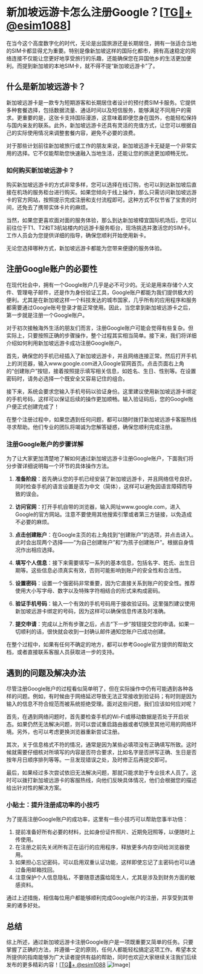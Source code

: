 # 新加坡远游卡怎么注册Google？[[TG💪+ @esim1088](https://t.me/s/esim1088)]

在当今这个高度数字化的时代，无论是出国旅游还是长期居住，拥有一张适合当地的SIM卡都显得尤为重要。特别是像新加坡这样的国际化都市，拥有高速稳定的网络连接不仅能让您更好地享受旅行的乐趣，还能确保您在异国他乡的生活更加便利。而提到新加坡的本地SIM卡，就不得不提“新加坡远游卡”了。

## 什么是新加坡远游卡？

新加坡远游卡是一款专为短期游客和长期居住者设计的预付费SIM卡服务。它提供多种套餐选择，包括数据流量、通话时间以及短信服务，能够满足不同用户的需求。更重要的是，这张卡支持国际漫游，这意味着即便您身在国外，也能轻松保持与国内亲友的联系。此外，新加坡远游卡还具有灵活的充值方式，让您可以根据自己的实际使用情况来调整套餐内容，避免不必要的浪费。

对于那些计划前往新加坡旅行或工作的朋友来说，新加坡远游卡无疑是一个非常实用的选择。它不仅能帮助您快速融入当地生活，还能让您的旅途更加顺畅无忧。

### 如何购买新加坡远游卡？

购买新加坡远游卡的方式非常多样，您可以选择在线订购，也可以到达新加坡后直接在机场的服务柜台进行购买。如果您倾向于线上操作，那么只需访问新加坡远游卡的官方网站，按照提示完成注册和支付流程即可。这种方式不仅节省了宝贵的时间，还免去了携带实体卡片的麻烦。

当然，如果您更喜欢面对面的服务体验，那么到达新加坡樟宜国际机场后，您可以前往位于T1、T2和T3航站楼内的远游卡服务柜台，现场挑选并激活您的SIM卡。工作人员会为您提供详细的指导，确保您顺利开始使用新卡。

无论您选择哪种方式，新加坡远游卡都能为您带来便捷的服务体验。

## 注册Google账户的必要性

在现代社会中，拥有一个Google账户几乎是必不可少的。无论是用来存储个人文件、管理电子邮件，还是作为身份验证工具，Google账户都能为我们提供极大的便利。尤其是在新加坡这样一个科技发达的城市国家，几乎所有的应用程序和服务都需要通过Google账号登录才能正常使用。因此，当您拿到新加坡远游卡之后，第一步就是注册一个Google账户。

对于初次接触海外生活的朋友们而言，注册Google账户可能会觉得有些复杂。但实际上，只要按照正确的步骤操作，整个过程其实相当简单。接下来，我们将详细介绍如何利用新加坡远游卡成功注册Google账户。

首先，确保您的手机已经插入了新加坡远游卡，并且网络连接正常。然后打开手机上的浏览器，输入www.google.com进入Google官网首页。点击页面右上角的“创建账户”按钮，接着按照提示填写相关信息，如姓名、生日、性别等。在设置密码时，请务必选择一个既安全又容易记住的组合。

接下来，系统会要求您输入手机号码以验证身份。这里建议使用新加坡远游卡绑定的手机号码，这样可以保证后续的操作更加顺畅。输入验证码后，您的Google账户便正式创建完成了！

在整个注册过程中，如果您遇到任何问题，都可以随时拨打新加坡远游卡客服热线寻求帮助。他们专业的团队将竭诚为您解答疑惑，确保您顺利完成注册。

### 注册Google账户的步骤详解

为了让大家更加清楚地了解如何通过新加坡远游卡注册Google账户，下面我们将分步骤详细说明每一个环节的具体操作方法。

1. **准备阶段**：首先确认您的手机已经安装了新加坡远游卡，并且网络信号良好。同时检查手机的语言设置是否为中文（简体），这样可以避免因语言障碍而导致的误会。

2. **访问官网**：打开手机自带的浏览器，输入网址www.google.com，进入Google的官方网站。注意不要使用其他搜索引擎或者第三方链接，以免造成不必要的麻烦。

3. **点击创建账户**：在Google主页的右上角找到“创建账户”的选项，并点击进入。此时会出现两个选择——“为自己创建账户”和“为孩子创建账户”。根据自身情况作出相应选择。

4. **填写个人信息**：接下来需要填写一系列的基本信息，包括名字、姓氏、出生日期等。这些信息必须真实有效，否则可能影响到账户的安全性和合法性。

5. **设置密码**：设置一个强密码非常重要，因为它直接关系到账户的安全性。推荐使用大小写字母、数字以及特殊字符相结合的形式来构成密码。

6. **验证手机号码**：输入一个有效的手机号码用于接收验证码。这里强烈建议使用新加坡远游卡绑定的号码，因为这样可以确保信息传递及时准确。

7. **提交申请**：完成以上所有步骤之后，点击“下一步”按钮提交您的申请。如果一切顺利的话，很快就会收到一封确认邮件通知您账户已成功创建。

在整个过程中，如果有任何不确定的地方，都可以参考Google官方提供的帮助文档，或者直接联系客服人员获取进一步的支持。

## 遇到的问题及解决办法

尽管注册Google账户的过程看似简单明了，但在实际操作中仍有可能遇到各种各样的问题。例如，有时候由于网络延迟导致无法正常接收到验证码；有时则是因为输入的信息不符合规范而被系统拒绝受理。面对这些问题，我们应该如何应对呢？

首先，在遇到网络问题时，首先要检查手机的Wi-Fi或移动数据是否处于开启状态。如果仍然无法解决问题，则可以尝试重启路由器或者切换至其他可用的网络环境。另外，也可以考虑更换浏览器重新尝试注册。

其次，关于信息格式不符的情况，通常是因为某些必填项没有正确填写所致。这时候就需要仔细核对所填写的内容是否符合要求，比如名字是否拼写正确、生日是否按年月日顺序排列等等。一旦发现错误之处，及时修正后再提交即可。

最后，如果经过多次尝试依旧无法解决问题，那就只能求助于专业技术人员了。这时可以拨打新加坡远游卡的客服热线，向他们反映具体情况，他们会根据您的描述给出针对性的解决方案。

### 小贴士：提升注册成功率的小技巧

为了提高注册Google账户的成功率，这里有一些小技巧可以帮助您事半功倍：

1. 提前准备好所有必要的材料，比如身份证件照片、近期免冠照等，以便随时上传使用。
2. 在注册之前先关闭所有正在运行的应用程序，释放更多内存空间给浏览器使用。
3. 如果担心忘记密码，可以启用双重认证功能，这样即使忘记了主密码也可以通过备用邮箱找回。
4. 注意保护个人信息隐私，不要随意透露给陌生人，尤其是涉及到财务方面的敏感资料。

通过上述措施，相信每位用户都能够顺利完成Google账户的注册，并享受到其带来的诸多好处。

## 总结

综上所述，通过新加坡远游卡注册Google账户是一项既重要又简单的任务。只要掌握了正确的方法，并遵循一定的原则，任何人都能轻松搞定这项工作。希望本文所提供的指南能够为广大读者提供有益的帮助，同时也欢迎大家继续关注我们后续发布的更多精彩内容！[[TG💪+ @esim1088](https://t.me/s/esim1088) ![Image](https://i.postimg.cc/4NQfJmqS/Snipaste-2025-05-13-00-14-12.png)]